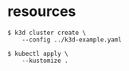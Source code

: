 # resources

```console
$ k3d cluster create \
    --config ../k3d-example.yaml

$ kubectl apply \
    --kustomize .
```
